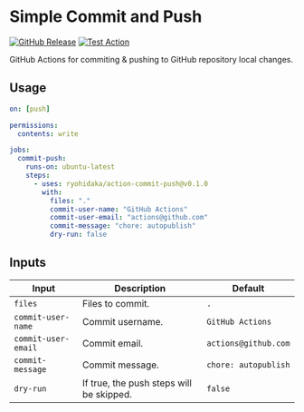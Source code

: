# Simple Commit and Push

[![GitHub Release](https://img.shields.io/github/v/release/ryohidaka/action-commit-push)](https://github.com/ryohidaka/action-commit-push/releases/)
[![Test Action](https://github.com/ryohidaka/action-commit-push/actions/workflows/test.yml/badge.svg)](https://github.com/ryohidaka/action-commit-push/actions/workflows/test.yml)

GitHub Actions for commiting & pushing to GitHub repository local changes.

## Usage

```yml
on: [push]

permissions:
  contents: write

jobs:
  commit-push:
    runs-on: ubuntu-latest
    steps:
      - uses: ryohidaka/action-commit-push@v0.1.0
        with:
          files: "."
          commit-user-name: "GitHub Actions"
          commit-user-email: "actions@github.com"
          commit-message: "chore: autopublish"
          dry-run: false
```

## Inputs

| Input               | Description                              | Default              |
| ------------------- | ---------------------------------------- | -------------------- |
| `files`             | Files to commit.                         | `.`                  |
| `commit-user-name`  | Commit username.                         | `GitHub Actions`     |
| `commit-user-email` | Commit email.                            | `actions@github.com` |
| `commit-message`    | Commit message.                          | `chore: autopublish` |
| `dry-run`           | If true, the push steps will be skipped. | `false`              |
